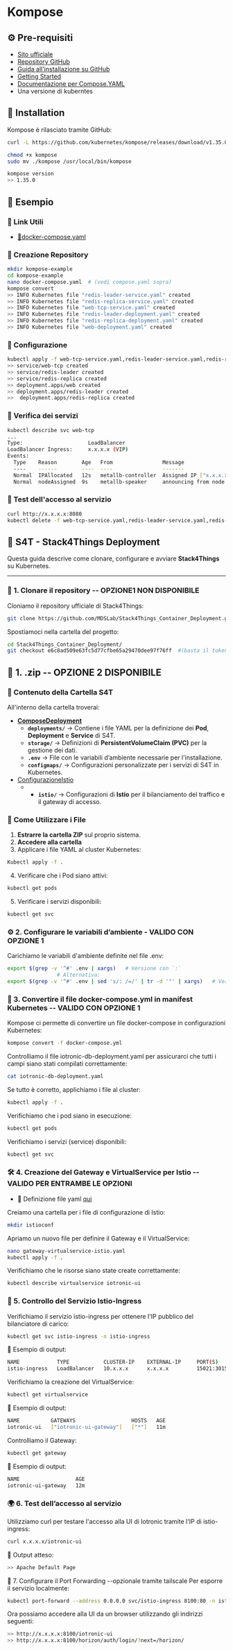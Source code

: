 # Kompose

## ⚙️ Pre-requisiti

- [Sito ufficiale](https://kompose.io/)
- [Repository GitHub](https://github.com/kubernetes/kompose?tab=readme-ov-file)
- [Guida all'installazione su GitHub](https://github.com/kubernetes/kompose/blob/main/docs/installation.md#github-release)
- [Getting Started](https://github.com/kubernetes/kompose/blob/main/docs/getting-started.md)
- [Documentazione per Compose.YAML](https://kubernetes.io/docs/tasks/configure-pod-container/translate-compose-kubernetes/)
- Una versione di kuberntes

## 🔹 Installation

Kompose è rilasciato tramite GitHub:

```bash
curl -L https://github.com/kubernetes/kompose/releases/download/v1.35.0/kompose-linux-amd64 -o kompose

chmod +x kompose
sudo mv ./kompose /usr/local/bin/kompose

kompose version
>> 1.35.0
```
## 🔹 Esempio
### 📌 Link Utili
- [🔗docker-compose.yaml](../Esempi/kompose/docker-compose.yaml)
### 📌 Creazione Repository
```bash
mkdir kompose-example
cd kompose-example
nano docker-compose.yaml  # (vedi compose.yaml sopra)
kompose convert
>> INFO Kubernetes file "redis-leader-service.yaml" created
>> INFO Kubernetes file "redis-replica-service.yaml" created
>> INFO Kubernetes file "web-tcp-service.yaml" created
>> INFO Kubernetes file "redis-leader-deployment.yaml" created
>> INFO Kubernetes file "redis-replica-deployment.yaml" created
>> INFO Kubernetes file "web-deployment.yaml" created
```
### 📌 Configurazione
```bash
kubectl apply -f web-tcp-service.yaml,redis-leader-service.yaml,redis-replica-service.yaml,web-deployment.yaml,redis-leader-deployment.yaml,redis-replica-deployment.yaml
>> service/web-tcp created
>> service/redis-leader created
>> service/redis-replica created
>> deployment.apps/web created
>> deployment.apps/redis-leader created
>>  deployment.apps/redis-replica created
```
### 📌 Verifica dei servizi
```bash
kubectl describe svc web-tcp
...
Type:                     LoadBalancer
LoadBalancer Ingress:     x.x.x.x (VIP)
Events:
  Type    Reason        Age   From                Message
  ----    ------        ----  ----                -------
  Normal  IPAllocated   12s   metallb-controller  Assigned IP ["x.x.x.x"]
  Normal  nodeAssigned  9s    metallb-speaker     announcing from node "ubuntuworker" with protocol "layer2"
```
### 📌 Test dell'accesso al servizio
```bash
curl http://x.x.x.x:8080
kubectl delete -f web-tcp-service.yaml,redis-leader-service.yaml,redis-replica-service.yaml,web-deployment.yaml,redis-leader-deployment.yaml,redis-replica-deployment.yaml
```

## 🚀 S4T - Stack4Things Deployment

Questa guida descrive come clonare, configurare e avviare **Stack4Things** su Kubernetes.  

---

### 📌 **1. Clonare il repository** -- OPZIONE1 NON DISPONIBILE
Cloniamo il repository ufficiale di Stack4Things:  

```bash
git clone https://github.com/MDSLab/Stack4Things_Container_Deployment.git
```

Spostiamoci nella cartella del progetto:
```bash
cd Stack4Things_Container_Deployment/
git checkout e6c8ad509e63fc5d77cfbe65a29470dee97f76ff  #(basta il token, magari cambiare)
```

## 📌 **1. .zip**  -- OPZIONE 2 DISPONIBILE
### 📂 Contenuto della Cartella S4T

All'interno della cartella troverai:
- [**ComposeDeployment**](./S4T/ComposeDeployment)
    - **`deployments/`** → Contiene i file YAML per la definizione dei **Pod**, **Deployment** e **Service** di S4T.
    - **`storage/`** → Definizioni di **PersistentVolumeClaim (PVC)** per la gestione dei dati.
    - **`.env`** → File con le variabili d’ambiente necessarie per l'installazione.  
    - **`configmaps/`** → Configurazioni personalizzate per i servizi di S4T in Kubernetes.
- [ConfigurazioneIstio](./S4T/istioconf)
    - - **`istio/`** → Configurazioni di **Istio** per il bilanciamento del traffico e il gateway di accesso.

### 🚀 **Come Utilizzare i File**
1. **Estrarre la cartella ZIP** sul proprio sistema.
2. **Accedere alla cartella**
3. Applicare i file YAML al cluster Kubernetes:
```bash
Kubectl apply -f .
```
4. Verificare che i Pod siano attivi:
```bash
kubectl get pods
```
5. Verificare i servizi disponibili:
```bash
kubectl get svc
```



### ⚙️ **2. Configurare le variabili d’ambiente** - VALIDO CON OPZIONE 1
Carichiamo le variabili d'ambiente definite nel file .env:
```bash
export $(grep -v '^#' .env | xargs)   # Versione con `:`
                # Alternativa:
export $(grep -v '^#' .env | sed 's/: /=/' | tr -d '"' | xargs)   # Versione con `=`
```

### 🔄 3. Convertire il file docker-compose.yml in manifest Kubernetes -- VALIDO CON OPZIONE 1
Kompose ci permette di convertire un file docker-compose in configurazioni Kubernetes:
```bash
kompose convert -f docker-compose.yml
```
Controlliamo il file iotronic-db-deployment.yaml per assicurarci che tutti i campi siano stati compilati correttamente:
```bash
cat iotronic-db-deployment.yaml
```

Se tutto è corretto, applichiamo i file al cluster:
```bash
kubectl apply -f .
```

Verifichiamo che i pod siano in esecuzione:
```bash
kubectl get pods
```

Verifichiamo i servizi (service) disponibili:
```bash
kubectl get svc
```

### 🛠 4. Creazione del Gateway e VirtualService per Istio -- VALIDO PER ENTRAMBE LE OPZIONI
- 📁 Definizione file yaml [qui](./istioconf)

Creiamo una cartella per i file di configurazione di Istio:
```bash
mkdir istioconf
```

Apriamo un nuovo file per definire il Gateway e il VirtualService:
```bash
nano gateway-virtualservice-istio.yaml
kubectl apply -f .
```

Verifichiamo che le risorse siano state create correttamente:
```bash
kubectl describe virtualservice iotronic-ui
```

### 📡 5. Controllo del Servizio Istio-Ingress
Verifichiamo il servizio istio-ingress per ottenere l'IP pubblico del bilanciatore di carico:
```bash
kubectl get svc istio-ingress -n istio-ingress
```
🔎 Esempio di output:
```bash
NAME            TYPE           CLUSTER-IP    EXTERNAL-IP     PORT(S)                                      AGE
istio-ingress   LoadBalancer   10.x.x.x      x.x.x.x         15021:30152/TCP,80:31152/TCP,443:30936/TCP   3d3h
```

Verifichiamo la creazione del VirtualService:
```bash
kubectl get virtualservice
```

🔎 Esempio di output:
```bash
NAME          GATEWAYS                  HOSTS   AGE
iotronic-ui   ["iotronic-ui-gateway"]   ["*"]   11m
```

Controlliamo il Gateway:
```bash
kubectl get gateway
```

🔎 Esempio di output:
```bash
NAME                  AGE
iotronic-ui-gateway   12m
```

### 🌍 6. Test dell’accesso al servizio
Utilizziamo curl per testare l'accesso alla UI di Iotronic tramite l'IP di istio-ingress:
```bash
curl x.x.x.x/iotronic-ui
```

🔎 Output atteso:
```bash
>> Apache Default Page
```

🔄 7. Configurare il Port Forwarding --opzionale tramite tailscale
Per esporre il servizio localmente:
```bash
kubectl port-forward --address 0.0.0.0 svc/istio-ingress 8100:80 -n istio-ingress
```

Ora possiamo accedere alla UI da un browser utilizzando gli indirizzi seguenti:
```bash
>> http://x.x.x.x:8100/iotronic-ui
>> http://x.x.x.x:8100/horizon/auth/login/?next=/horizon/
```
